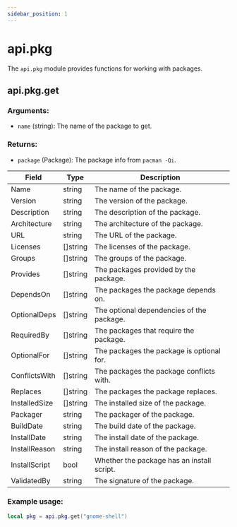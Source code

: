```yaml
---
sidebar_position: 1
---
```


# api.pkg

The `api.pkg` module provides functions for working with packages.

## api.pkg.get

### Arguments:
- `name` (string): The name of the package to get.

### Returns:
- `package` (Package): The package info from `pacman -Qi`.


| Field         | Type    | Description |
|---------------|---------|-------------|
| Name          | string  | The name of the package. |
| Version       | string  | The version of the package. |
| Description   | string  | The description of the package. |
| Architecture  | string  | The architecture of the package. |
| URL           | string  | The URL of the package. |
| Licenses      | []string| The licenses of the package. |
| Groups        | []string| The groups of the package. |
| Provides      | []string| The packages provided by the package. |
| DependsOn     | []string| The packages the package depends on. |
| OptionalDeps  | []string| The optional dependencies of the package. |
| RequiredBy    | []string| The packages that require the package. |
| OptionalFor   | []string| The packages the package is optional for. |
| ConflictsWith | []string| The packages the package conflicts with. |
| Replaces      | []string| The packages the package replaces. |
| InstalledSize | []string| The installed size of the package. |
| Packager      | string  | The packager of the package. |
| BuildDate     | string  | The build date of the package. |
| InstallDate   | string  | The install date of the package. |
| InstallReason | string  | The install reason of the package. |
| InstallScript | bool    | Whether the package has an install script. |
| ValidatedBy   | string  | The signature of the package. |

### Example usage:

```lua
local pkg = api.pkg.get("gnome-shell")
```
